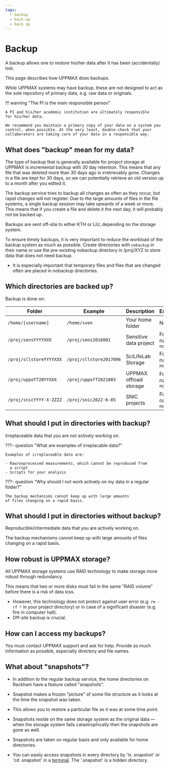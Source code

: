 ```yaml
---
tags:
  - backup
  - back-up
  - back up
---
```


# Backup

A backup allows one to restore his/her data
after it has been (accidentally) lost.

This page describes how UPPMAX does backups.

While UPPMAX systems may have backup,
these are not designed to act as the sole repository of primary data,
e.g. raw data or originals.


!!! warning "The PI is the main responsible person"

    A PI and his/her academic institution are ultimately responsible
    for his/her data.

    We recommend you maintain a primary copy of your data on a system you
    control, when possible. At the very least, double-check that your
    collaborators are taking care of your data in a responsible way.


## What does "backup" mean for my data?

The type of backup that is generally available for project storage at UPPMAX is incremental backup with 30 day retention. This means that any file that was deleted more than 30 days ago is irretrievably gone. Changes in a file are kept for 30 days, so we can potentially retrieve an old version up to a month after you edited it.

The backup service tries to backup all changes as often as they occur, but rapid changes will not register. Due to the large amounts of files in the file systems, a single backup session may take upwards of a week or more. This means that if you create a file and delete it the next day, it will probably not be backed up.

Backups are sent off-site to either KTH or LiU, depending on the storage system.

To ensure timely backups, it is very important to reduce the workload of the backup system as much as possible. Create directories with `nobackup` in their name or use the pre-existing nobackup directory in /proj/XYZ to store data that does not need backup.

- It is especially important that temporary files and files that are changed often are placed in nobackup directories.

## Which directories are backed up?

Backup is done on:

Folder                 |Example                |Description           |Exceptions?
-----------------------|-----------------------|----------------------|------------------------
`/home/[username]`     |`/home/sven`           |Your home folder      |No
`/proj/sensYYYYXXX`    |`/proj/sens2016001`    |Sensitive data project|Folders named `nobackup`
`/proj/sllstoreYYYYXXX`|`/proj/sllstore2017096`|SciLifeLab Storage    |Folders named `nobackup`
`/proj/uppoff20YYXXX`  |`/proj/uppoff2021003`  |UPPMAX offload storage|Folders named `nobackup`
`/proj/snicYYYY-X-ZZZZ`|`/proj/snic2022-6-85`  |SNIC projects         |Folders named `nobackup`

## What should I put in directories with backup?

Irreplaceable data that you are not actively working on.

???- question "What are examples of irreplacable data?"

    Examples of irreplaceable data are:

    - Raw/unprocessed measurements, which cannot be reproduced from
      a script
    - Scripts for your analysis

???- question "Why should I not work actively on my data in a regular folder?"

    The backup mechanisms cannot keep up with large amounts
    of files changing on a rapid basis.

## What should I put in directories without backup?

Reproducible/intermediate data that you are actively working on.

The backup mechanisms cannot keep up with large amounts of files changing on a rapid basis.

## How robust is UPPMAX storage?

All UPPMAX storage systems use RAID technology to make storage more robust through redundancy.

This means that two or more disks must fail in the same "RAID volume" before there is a risk of data loss.

- However, this technology does not protect against user error
  (e.g. `rm -rf *` in your project directory)
  or in case of a significant disaster (e.g. fire in computer hall).
- Off-site backup is crucial.

## How can I access my backups?

You must contact UPPMAX support and ask for help. Provide as much information as possible, especially directory and file names.

## What about "snapshots"?

- In addition to the regular backup service, the home directories on Rackham have a feature called "snapshots".
- Snapshot makes a frozen "picture" of some file structure as it looks at the time the snapshot was taken.
- This allows you to restore a particular file as it was at some time point.
- Snapshots reside on the same storage system as the original data — when the storage system fails catastrophically then the snapshots are gone as well.
- Snapshots are taken on regular basis and only available for home directories.

- You can easily access snapshots in every directory by 'ls .snapshot' or 'cd .snapshot' in a [terminal](../software/terminal.md). The '.snapshot' is a hidden directory.
